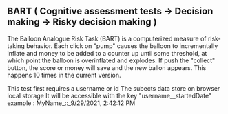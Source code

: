 ## BART ( Cognitive assessment tests -> Decision making -> Risky decision making )

The Balloon Analogue Risk Task (BART) is a computerized measure of risk-taking behavior. Each click on "pump" causes the balloon to incrementally inflate and money to be added to a counter up until some threshold, at which point the balloon is overinflated and explodes. If push the "collect" button, the score or money will save and the new ballon appears. This happens 10 times in the current version.

This test first requires a username or id
The subects data store on browser local storage It will be accessible with the key "username__startedDate"
example : MyName_::_9/29/2021, 2:42:12 PM
